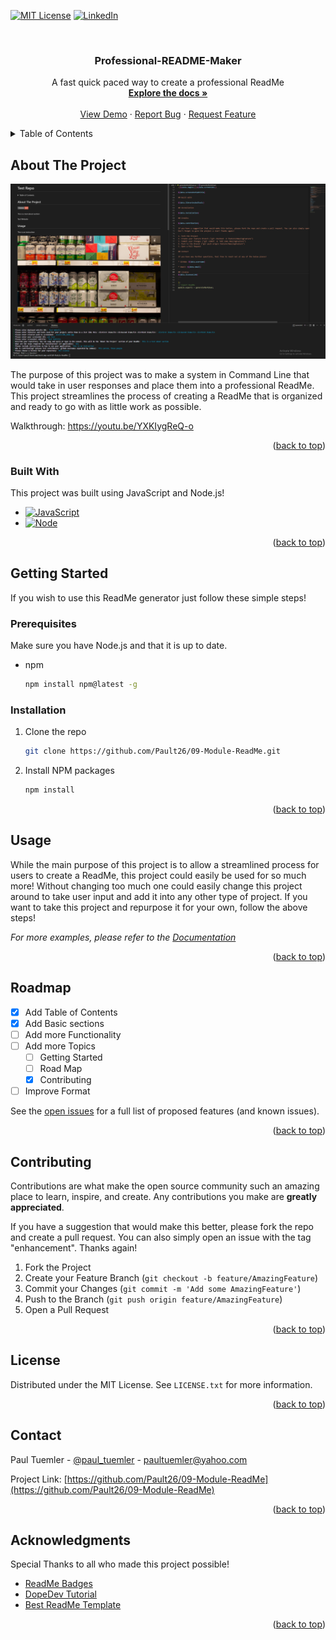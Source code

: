 <a name="readme-top"></a>

[![MIT License][license-shield]][license-url]
[![LinkedIn][linkedin-shield]][linkedin-url]



<!-- PROJECT LOGO -->
<br />
  <h3 align="center">Professional-README-Maker</h3>

  <p align="center">
    A fast quick paced way to create a professional ReadMe
    <br />
    <a href="https://github.com/Pault26/09-Module-ReadMe"><strong>Explore the docs »</strong></a>
    <br />
    <br />
    <a href="https://github.com/Pault26/09-Module-ReadMe">View Demo</a>
    ·
    <a href="https://github.com/Pault26/09-Module-ReadMe/issues">Report Bug</a>
    ·
    <a href="https://github.com/Pault26/09-Module-ReadMe/issues">Request Feature</a>
  </p>
</div>



<!-- TABLE OF CONTENTS -->
<details>
  <summary>Table of Contents</summary>
  <ol>
    <li>
      <a href="#about-the-project">About The Project</a>
      <ul>
        <li><a href="#built-with">Built With</a></li>
      </ul>
    </li>
    <li>
      <a href="#getting-started">Getting Started</a>
      <ul>
        <li><a href="#prerequisites">Prerequisites</a></li>
        <li><a href="#installation">Installation</a></li>
      </ul>
    </li>
    <li><a href="#usage">Usage</a></li>
    <li><a href="#roadmap">Roadmap</a></li>
    <li><a href="#contributing">Contributing</a></li>
    <li><a href="#license">License</a></li>
    <li><a href="#contact">Contact</a></li>
    <li><a href="#acknowledgments">Acknowledgments</a></li>
  </ol>
</details>



<!-- ABOUT THE PROJECT -->
## About The Project

[![ReadMe Generator Screen Shot][product-screenshot]](https://github.com/Pault26/09-Module-ReadMe)

The purpose of this project was to make a system in Command Line that would take in user responses and place them into a professional ReadMe. This project streamlines the process of creating a ReadMe that is organized and ready to go with as little work as possible.

Walkthrough: https://youtu.be/YXKIygReQ-o

<p align="right">(<a href="#readme-top">back to top</a>)</p>



### Built With

This project was built using JavaScript and Node.js!

* [![JavaScript][JavaScript]][JavaScript-url]
* [![Node][Node.js]][Node-url]

<p align="right">(<a href="#readme-top">back to top</a>)</p>



<!-- GETTING STARTED -->
## Getting Started

If you wish to use this ReadMe generator just follow these simple steps! 

### Prerequisites

Make sure you have Node.js and that it is up to date.
* npm
  ```sh
  npm install npm@latest -g
  ```

### Installation
1. Clone the repo
   ```sh
   git clone https://github.com/Pault26/09-Module-ReadMe.git
   ```
2. Install NPM packages
   ```sh
   npm install
   ```

<p align="right">(<a href="#readme-top">back to top</a>)</p>



<!-- USAGE EXAMPLES -->
## Usage

While the main purpose of this project is to allow a streamlined process for users to create a ReadMe, this project could easily be used for so much more! Without changing too much one could easily change this project around to take user input and add it into any other type of project. If you want to take this project and repurpose it for your own, follow the above steps!

_For more examples, please refer to the [Documentation](https://github.com/Pault26/09-Module-ReadMe)_

<p align="right">(<a href="#readme-top">back to top</a>)</p>



<!-- ROADMAP -->
## Roadmap

- [x] Add Table of Contents
- [x] Add Basic sections
- [ ] Add more Functionality
- [ ] Add more Topics
    - [ ] Getting Started
    - [ ] Road Map
    - [x] Contributing
- [ ] Improve Format

See the [open issues](https://github.com/Pault26/09-Module-ReadMe/issues) for a full list of proposed features (and known issues).

<p align="right">(<a href="#readme-top">back to top</a>)</p>



<!-- CONTRIBUTING -->
## Contributing

Contributions are what make the open source community such an amazing place to learn, inspire, and create. Any contributions you make are **greatly appreciated**.

If you have a suggestion that would make this better, please fork the repo and create a pull request. You can also simply open an issue with the tag "enhancement". Thanks again!

1. Fork the Project
2. Create your Feature Branch (`git checkout -b feature/AmazingFeature`)
3. Commit your Changes (`git commit -m 'Add some AmazingFeature'`)
4. Push to the Branch (`git push origin feature/AmazingFeature`)
5. Open a Pull Request

<p align="right">(<a href="#readme-top">back to top</a>)</p>



<!-- LICENSE -->
## License

Distributed under the MIT License. See `LICENSE.txt` for more information.

<p align="right">(<a href="#readme-top">back to top</a>)</p>



<!-- CONTACT -->
## Contact

Paul Tuemler - [@paul_tuemler](https://twitter.com/your_username) - paultuemler@yahoo.com

Project Link: [https://github.com/Pault26/09-Module-ReadMe](https://github.com/Pault26/09-Module-ReadMe)

<p align="right">(<a href="#readme-top">back to top</a>)</p>



<!-- ACKNOWLEDGMENTS -->
## Acknowledgments

Special Thanks to all who made this project possible!

* [ReadMe Badges](https://github.com/alexandresanlim/Badges4-README.md-Profile)
* [DopeDev Tutorial](https://www.youtube.com/watch?v=9YivEQFpmHQ)
* [Best ReadMe Template](https://github.com/othneildrew/Best-README-Template)

<p align="right">(<a href="#readme-top">back to top</a>)</p>



<!-- MARKDOWN LINKS & IMAGES -->
[license-shield]: https://img.shields.io/github/license/othneildrew/Best-README-Template.svg?style=for-the-badge
[license-url]: https://github.com/Pault26/09-Module-ReadMe/blob/main/LICENSE
[linkedin-shield]: https://img.shields.io/badge/-LinkedIn-black.svg?style=for-the-badge&logo=linkedin&colorB=555
[linkedin-url]: https://www.linkedin.com/in/paul-tuemler/
[product-screenshot]: ./assets/ReadMeFinalCap.PNG
[JavaScript]: https://img.shields.io/badge/JavaScript-323330?style=for-the-badge&logo=javascript&logoColor=F7DF1E
[JavaScript-url]:https://www.w3schools.com/js/
[Node.js]: https://img.shields.io/badge/Node.js-339933?style=for-the-badge&logo=nodedotjs&logoColor=white
[Node-url]: https://nodejs.org/en